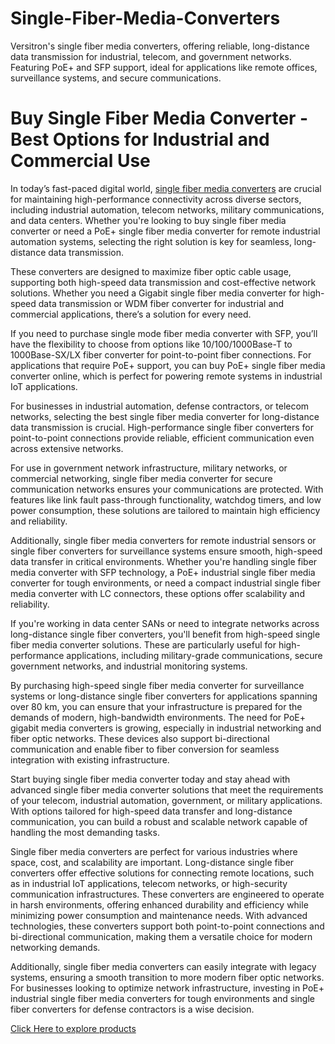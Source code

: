 # Single-Fiber-Media-Converters
Versitron's single fiber media converters, offering reliable, long-distance data transmission for industrial, telecom, and government networks. Featuring PoE+ and SFP support, ideal for applications like remote offices, surveillance systems, and secure communications.

# Buy Single Fiber Media Converter - Best Options for Industrial and Commercial Use

In today’s fast-paced digital world, [single fiber media converters](https://www.versitron.com/collections/single-fiber-media-converters) are crucial for maintaining high-performance connectivity across diverse sectors, including industrial automation, telecom networks, military communications, and data centers. Whether you're looking to buy single fiber media converter or need a PoE+ single fiber media converter for remote industrial automation systems, selecting the right solution is key for seamless, long-distance data transmission.

These converters are designed to maximize fiber optic cable usage, supporting both high-speed data transmission and cost-effective network solutions. Whether you need a Gigabit single fiber media converter for high-speed data transmission or WDM fiber converter for industrial and commercial applications, there’s a solution for every need.

If you need to purchase single mode fiber media converter with SFP, you’ll have the flexibility to choose from options like 10/100/1000Base-T to 1000Base-SX/LX fiber converter for point-to-point fiber connections. For applications that require PoE+ support, you can buy PoE+ single fiber media converter online, which is perfect for powering remote systems in industrial IoT applications.

For businesses in industrial automation, defense contractors, or telecom networks, selecting the best single fiber media converter for long-distance data transmission is crucial. High-performance single fiber converters for point-to-point connections provide reliable, efficient communication even across extensive networks.

For use in government network infrastructure, military networks, or commercial networking, single fiber media converter for secure communication networks ensures your communications are protected. With features like link fault pass-through functionality, watchdog timers, and low power consumption, these solutions are tailored to maintain high efficiency and reliability.

Additionally, single fiber media converters for remote industrial sensors or single fiber converters for surveillance systems ensure smooth, high-speed data transfer in critical environments. Whether you're handling single fiber media converter with SFP technology, a PoE+ industrial single fiber media converter for tough environments, or need a compact industrial single fiber media converter with LC connectors, these options offer scalability and reliability.

If you're working in data center SANs or need to integrate networks across long-distance single fiber converters, you'll benefit from high-speed single fiber media converter solutions. These are particularly useful for high-performance applications, including military-grade communications, secure government networks, and industrial monitoring systems.

By purchasing high-speed single fiber media converter for surveillance systems or long-distance single fiber converters for applications spanning over 80 km, you can ensure that your infrastructure is prepared for the demands of modern, high-bandwidth environments. The need for PoE+ gigabit media converters is growing, especially in industrial networking and fiber optic networks. These devices also support bi-directional communication and enable fiber to fiber conversion for seamless integration with existing infrastructure.

Start buying single fiber media converter today and stay ahead with advanced single fiber media converter solutions that meet the requirements of your telecom, industrial automation, government, or military applications. With options tailored for high-speed data transfer and long-distance communication, you can build a robust and scalable network capable of handling the most demanding tasks.

Single fiber media converters are perfect for various industries where space, cost, and scalability are important. Long-distance single fiber converters offer effective solutions for connecting remote locations, such as in industrial IoT applications, telecom networks, or high-security communication infrastructures. These converters are engineered to operate in harsh environments, offering enhanced durability and efficiency while minimizing power consumption and maintenance needs. With advanced technologies, these converters support both point-to-point connections and bi-directional communication, making them a versatile choice for modern networking demands.

Additionally, single fiber media converters can easily integrate with legacy systems, ensuring a smooth transition to more modern fiber optic networks. For businesses looking to optimize network infrastructure, investing in PoE+ industrial single fiber media converters for tough environments and single fiber converters for defense contractors is a wise decision.

[Click Here to explore products](https://www.versitron.com/collections/single-fiber-media-converters)
